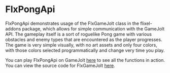 # FlxPongApi

FlxPongApi demonstrates usage of the FlxGameJolt class in the flixel-addons package, which allows for simple communication with the GameJolt API. The gameplay itself is a sort of roguelike Pong game with various obstacles and enemy types that are encountered as the player progresses. The game is very simple visually, with no art assets and only four colors, with those colors selected programmatically and change very time you play.

You can play FlxPongApi on GameJolt [here](http://gamejolt.com/games/arcade/flxpong/19975/) to see all the functions in action. You can view the source code for FlxGameJolt [here](https://github.com/HaxeFlixel/flixel-addons/blob/master/flixel/addons/api/FlxGameJolt.hx).
